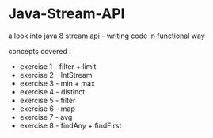 # Java-Stream-API
a look into java 8 stream api - writing code in functional way

concepts covered :
- exercise 1 - filter + limit
- exercise 2 - IntStream
- exercise 3 - min + max
- exercise 4 - distinct
- exercise 5 - filter
- exercise 6 - map
- exercise 7 - avg
- exercise 8 - findAny + findFirst